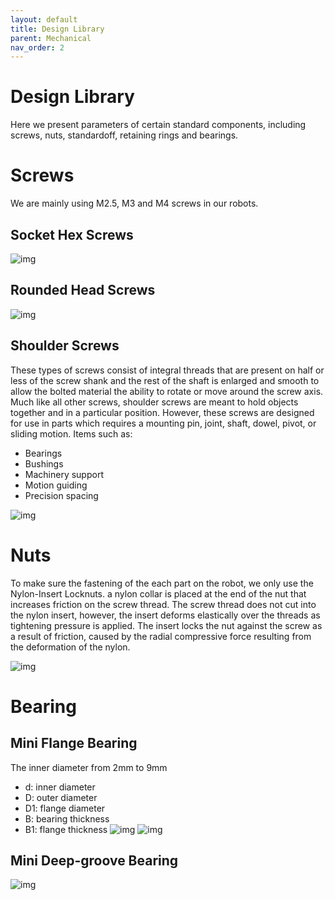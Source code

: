 ```yaml
---
layout: default
title: Design Library
parent: Mechanical
nav_order: 2
---
```

# Design Library
Here we present parameters of certain standard components, including screws, nuts, standardoff, retaining rings and bearings. 

# Screws
We are mainly using M2.5, M3 and M4 screws in our robots.

## Socket Hex Screws

![img](pictures\design_library\Hex_screw.png)

## Rounded Head Screws

![img](pictures\design_library\rounded_head_screw.png)

## Shoulder Screws
These types of screws consist of integral threads that are present on half or less of the screw shank and the rest of the shaft is enlarged and smooth to allow the bolted material the ability to rotate or move around the screw axis.
Much like all other screws, shoulder screws are meant to hold objects together and in a particular position. However, these screws are designed for use in parts which requires a mounting pin, joint, shaft, dowel, pivot, or sliding motion. 
Items such as:

 - Bearings
 - Bushings
 - Machinery support
 - Motion guiding
 - Precision spacing

![img](pictures\design_library\shoulder_screw.png)

# Nuts
To make sure the fastening of the each part on the robot, we only use the Nylon-Insert Locknuts. a nylon collar is placed at the end of the nut that increases friction on the screw thread. The screw thread does not cut into the nylon insert, however, the insert deforms elastically over the threads as tightening pressure is applied. The insert locks the nut against the screw as a result of friction, caused by the radial compressive force resulting from the deformation of the nylon. 

![img](pictures\design_library\locknuts.png)

# Bearing

## Mini Flange Bearing
The inner diameter from 2mm to 9mm
 - d: inner diameter
 - D: outer diameter
 - D1: flange diameter
 - B: bearing thickness
 - B1: flange thickness
![img](pictures\design_library\flange_bearing_01.png)
![img](pictures\design_library\flange_bearing_02.jpg)

## Mini Deep-groove Bearing

![img](pictures\design_library\deep_groove_bearing.jpg)